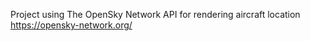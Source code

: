 Project using The OpenSky Network API for rendering aircraft location 
https://opensky-network.org/
